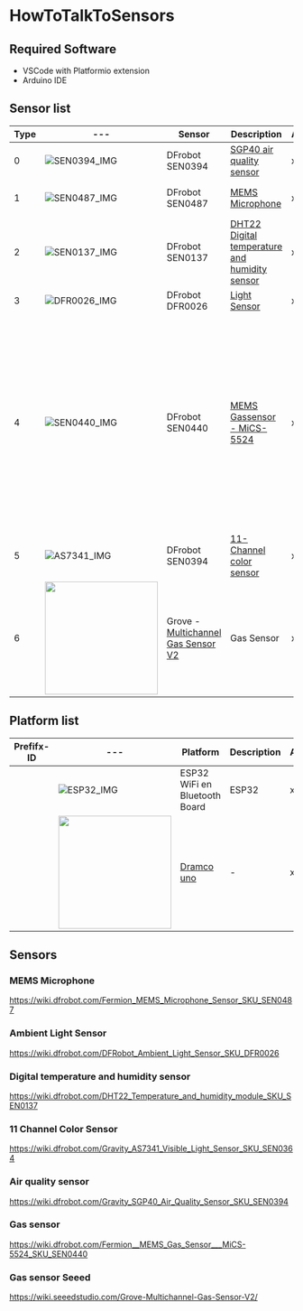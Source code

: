 # HowToTalkToSensors

## Required Software

- VSCode with Platformio extension
- Arduino IDE 

## Sensor list

| Type | --- | Sensor | Description | Amount | Metrics |
| --- | --- | --- | --- | --- | --- |
| 0 | ![SEN0394_IMG] | DFrobot SEN0394 | [SGP40 air quality sensor](#air-quality-sensor) | x | 0: Air Quality index (int) |
| 1 | ![SEN0487_IMG] | DFrobot SEN0487 | [MEMS Microphone](#mems-microphone) | x | 0: Sound Intensity (0-4096) |
| 2 | ![SEN0137_IMG] | DFrobot SEN0137 | [DHT22 Digital temperature and humidity sensor](#digital-temperature-and-humidity-sensor) | x | 0: temp<br>1: humidity |
| 3 |![DFR0026_IMG] | DFrobot DFR0026 | [Light Sensor](#ambient-light-sensor) | x | x |
| 4 | ![SEN0440_IMG] | DFrobot SEN0440 | [MEMS Gassensor - MiCS-5524](#gas-sensor)  | x | 0:Methane (CH4) (1000 - 25000)PPM<br>1: Ethanol          (C2H5OH) (10   - 500)PPM<br>2: Hydrogen         (H2)     (1    - 1000)PPM<br> 3: Ammonia          (NH3)    (1    - 500)PPM<br> 4: Carbon Monoxide  (CO)     (1    - 1000)PPM |
| 5 | ![AS7341_IMG] | DFrobot SEN0394 | [11-Channel color sensor]("11-channel-color-sensor) | x | x |
| 6 | <img src="https://files.seeedstudio.com/wiki/Grove-Multichannel_Gas_Sensor/img/Grove-Multichannel_Gas_Sensor_V2_101020820/IMG/04.png" width="200"> | Grove - [Multichannel Gas Sensor V2](#gas-sensor-seeed) | Gas Sensor | x | x |

[SEN0487_IMG]: https://www.tinytronics.nl/shop/image/cache/catalog/products/product-003985/dfrobot-fermion-mems-microphone-module-200x200.jpg
[DFR0026_IMG]: https://www.tinytronics.nl/shop/image/cache/catalog/products_2022/dfrobot-gravity-analog-ambient-light-sensor-1-6000lx-200x200.jpg
[SEN0137_IMG]: https://www.tinytronics.nl/shop/image/cache/catalog/products/product-003935/dfrobot-gravity-dht22-temperature-and-humidity-sensor-with-cable-front-200x200.jpg
[SEN0440_IMG]: https://www.tinytronics.nl/shop/image/cache/catalog/products/product-003991/dfrobot-fermion-mems-gas-sensor-mics-5524-200x200.jpg
[SEN0394_IMG]: https://www.tinytronics.nl/shop/image/cache/catalog/products/product-003995/dfrobot-gravity-sgp40-air-quality-sensor-200x200.jpg
[AS7341_IMG]: https://www.tinytronics.nl/shop/image/cache/catalog/products/product-004002/dfrobot-gravity-as7341-11-channel-visible-light-sensor-back-200x200.jpg 

## Platform list

| Prefifx-ID | --- | Platform | Description | Amount | Link |
| --- | --- | --- | --- | --- | --- |
|  | ![ESP32_IMG] | ESP32 WiFi en Bluetooth Board  | ESP32 | x |  |
|  | <img src="https://dramco.be/projects/dramco-uno/img/1-arduino-blink.gif" width="200"> | [Dramco uno](https://dramco.be/projects/dramco-uno/)  | - | x |  |

[ESP32_IMG]: https://www.tinytronics.nl/shop/image/cache/data/product-1443/esp32%20cp2102%20dev%20board%20v1%201-200x200.jpg



## Sensors

### MEMS Microphone

https://wiki.dfrobot.com/Fermion_MEMS_Microphone_Sensor_SKU_SEN0487

### Ambient Light Sensor

https://wiki.dfrobot.com/DFRobot_Ambient_Light_Sensor_SKU_DFR0026

### Digital temperature and humidity sensor

https://wiki.dfrobot.com/DHT22_Temperature_and_humidity_module_SKU_SEN0137

### 11 Channel Color Sensor

https://wiki.dfrobot.com/Gravity_AS7341_Visible_Light_Sensor_SKU_SEN0364

### Air quality sensor

https://wiki.dfrobot.com/Gravity_SGP40_Air_Quality_Sensor_SKU_SEN0394

### Gas sensor

https://wiki.dfrobot.com/Fermion__MEMS_Gas_Sensor___MiCS-5524_SKU_SEN0440

### Gas sensor Seeed

https://wiki.seeedstudio.com/Grove-Multichannel-Gas-Sensor-V2/


